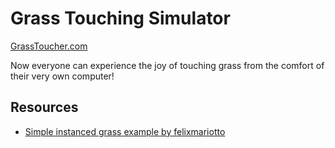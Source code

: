 # Grass Touching Simulator

[GrassToucher.com](https://grasstoucher.com)

Now everyone can experience the joy of touching grass from the comfort of their very own computer!

## Resources
- [Simple instanced grass example by felixmariotto](https://discourse.threejs.org/t/simple-instanced-grass-example/26694)
